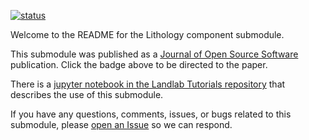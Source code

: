 [![status](http://joss.theoj.org/papers/74487c5a6820fb2fe2898960ad6d2ea0/status.svg)](http://joss.theoj.org/papers/74487c5a6820fb2fe2898960ad6d2ea0)

Welcome to the README for the Lithology component submodule.

This submodule was published as a [Journal of Open Source
Software](http://joss.theoj.org) publication. Click the badge above to be
directed to the paper.

There is a [jupyter notebook in the Landlab Tutorials
repository](https://mybinder.org/v2/gh/landlab/landlab/release?filepath=notebooks/tutorials/lithology/lithology_and_litholayers.ipynb)
that describes the use of this submodule.

If you have any questions, comments, issues, or bugs related to this submodule,
please [open an Issue](https://github.com/landlab/landlab/issues) so we can
respond.
